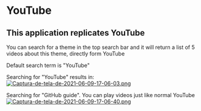 # YouTube
## This application replicates YouTube
You can search for a theme in the top search bar and it will return a list of 5 videos about this theme, directly form YouTube

Default search term is "YouTube"

Searching for "YouTube" results in: 
[![Captura-de-tela-de-2021-06-09-17-06-03.png](https://i.postimg.cc/HnjbBDB8/Captura-de-tela-de-2021-06-09-17-06-03.png)](https://postimg.cc/9w54QS3c)


Searching for "GitHub guide". You can play videos just like normal YouTube
[![Captura-de-tela-de-2021-06-09-17-06-40.png](https://i.postimg.cc/nhfQQDbD/Captura-de-tela-de-2021-06-09-17-06-40.png)](https://postimg.cc/kBw50D5J)
